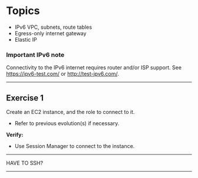 # Topics
- IPv6 VPC, subnets, route tables
- Egress-only internet gateway
- Elastic IP

### Important IPv6 note  
Connectivity to the IPv6 internet requires router and/or ISP support. See https://ipv6-test.com/ or http://test-ipv6.com/.

---

## Exercise 1
Create an EC2 instance, and the role to connect to it.
- Refer to previous evolution(s) if necessary. 

**Verify:**
- Use Session Manager to connect to the instance.

---

HAVE TO SSH?

<!-- ## Exercise 2
Create an IPv4 VPC, subnet, and route table.
- Refer to previous evolution(s) if necessary. 

**Verify:**
-  -->

---

<!--

  https://docs.aws.amazon.com/AWSCloudFormation/latest/UserGuide/aws-resource-ec2-subnet.html
  https://docs.aws.amazon.com/AWSCloudFormation/latest/UserGuide/aws-resource-ec2-vpccidrblock.html
  https://docs.aws.amazon.com/AWSCloudFormation/latest/UserGuide/intrinsic-function-reference-cidr.html
  https://docs.aws.amazon.com/AWSCloudFormation/latest/UserGuide/aws-attribute-dependson.html
  
v2 IPv6 VPC, IPv6 subnet, IGW, IPv4 RT
  Goal: REDO Attach IGW, enable all IPv4 addresses and protocols

v3 IPv6 VPC, IPv6 subnet, IGW, IPv4 RT, EC2, EIP
  Goal: `ping6 ipv6.google.com` from instance
  Goal: 0% packet loss ping from http://ipv6now.com.au/pingme.php
  Note: Assign EIP to ENI of IPv6 EC2 instance for IPv4 (https://serverfault.com/questions/846387)
  https://docs.aws.amazon.com/AWSCloudFormation/latest/UserGuide/aws-properties-ec2-eip-association.html

v4 IPv6 VPC, IPv6 subnet, IGW, IPv4 RT, EC2, EIP, EIGW, IPv6 RT
  Goal: `ping6 ipv6.google.com` from instance
  Goal: 100% packet loss ping from http://ipv6now.com.au/pingme.php
  
  
To test manually, must enable port forwarding with "eval `ssh-agent.exe`" and `ssh-add mykey.pem`

-->
